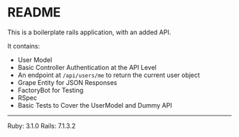 # README

This is a boilerplate rails application, with an added API.

It contains:

* User Model
* Basic Controller Authentication at the API Level
* An endpoint at `/api/users/me` to return the current user object
* Grape Entity for JSON Responses
* FactoryBot for Testing
* RSpec
* Basic Tests to Cover the UserModel and Dummy API

---
Ruby: 3.1.0
Rails: 7.1.3.2